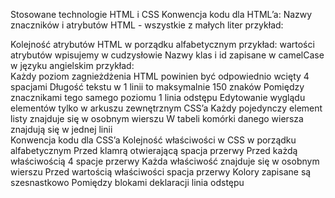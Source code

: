 Stosowane technologie HTML i CSS
Konwencja kodu dla HTML’a:
Nazwy znaczników i atrybutów HTML - wszystkie z małych liter 
	przykład:  <div class=””></div>
Kolejność atrybutów HTML w porządku alfabetycznym 
	przykład: <a class=”” href=”” id=””></a>
wartości atrybutów wpisujemy w cudzysłowie 
Nazwy klas i id zapisane w camelCase w języku angielskim
	przykład: <div class=”containerOnText” id=”secondArticle”></div>
Każdy poziom zagnieżdżenia HTML powinien być odpowiednio wcięty 4 spacjami 
Długość tekstu w 1 linii to  maksymalnie 150 znaków
Pomiędzy znacznikami tego samego poziomu 1 linia odstępu
Edytowanie wyglądu elementów tylko w arkuszu zewnętrznym CSS’a
Każdy pojedynczy element listy znajduje się w osobnym wierszu
W tabeli komórki danego wiersza znajdują się w jednej linii  
Konwencja kodu dla CSS’a
Kolejność właściwości w CSS w porządku alfabetycznym
Przed klamrą otwierającą spacja przerwy
Przed każdą właściwością 4 spacje przerwy
Każda właściwość znajduje się w osobnym wierszu
Przed wartością właściwości spacja przerwy 
Kolory zapisane są szesnastkowo
Pomiędzy blokami deklaracji linia odstępu 

	






